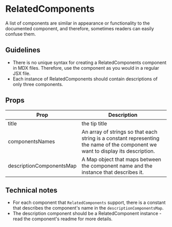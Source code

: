 # RelatedComponents
A list of components are similar in appearance or functionality to the documented component, and therefore, sometimes readers can easily confuse them.

## Guidelines
- There is no unique syntax for creating a RelatedComponents component in MDX files. Therefore, use the component as you would in a regular JSX file.
- Each instance of RelatedComponents should contain descriptions of only three components.


## Props

Prop | Description
--- | ---
title | the tip title
componentsNames | An array of strings so that each string is a constant representing the name of the component we want to display its description.
descriptionComponentsMap | A Map object that maps between the component name and the <RelatedComponent> instance that describes it.

## Technical notes
- For each component that `RelatedComponents` support, there is a constant that describes the component's name in the `descriptionComponentsMap`.
- The description component should be a RelatedComponent instance - read the component's readme for more details.
